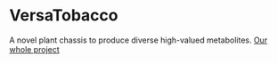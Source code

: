 # VersaTobacco

A novel plant chassis to produce diverse high-valued metabolites. [Our whole project](https://2024.igem.wiki/scu-china)
